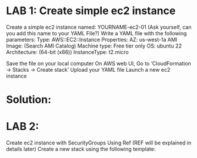 # LAB 1: Create simple ec2 instance
Create a simple ec2 instance named: YOURNAME-ec2-01 (Ask yourself, can you add this name to your YAML File?)
Write a YAML file with the following parameters:
Type: AWS::EC2::Instance
Properties:
AZ: us-west-1a
AMI Image: (Search AMI Catalog)
Machine type: Free tier only
	OS: ubuntu 22 
	Architecture: (64-bit (x86)) 
InstanceType: t2.micro

Save the file on your local computer
On AWS web UI, Go to ‘CloudFormation -> Stacks -> Create stack’ 
Upload your YAML file
Launch a new ec2 instance

# Solution:


# LAB 2: 
Create ec2 instance with SecurityGroups Using Ref
(REF will be explained in details later)
Create a new stack using the following template:
